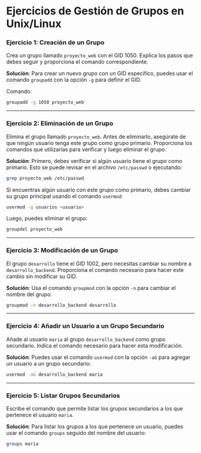 
# Ejercicios de Gestión de Grupos en Unix/Linux

### Ejercicio 1: Creación de un Grupo
Crea un grupo llamado `proyecto_web` con el GID 1050. Explica los pasos que debes seguir y proporciona el comando correspondiente.

**Solución**:
Para crear un nuevo grupo con un GID específico, puedes usar el comando `groupadd` con la opción `-g` para definir el GID.

Comando:
```bash
groupadd -g 1050 proyecto_web
```

---

### Ejercicio 2: Eliminación de un Grupo
Elimina el grupo llamado `proyecto_web`. Antes de eliminarlo, asegúrate de que ningún usuario tenga este grupo como grupo primario. Proporciona los comandos que utilizarías para verificar y luego eliminar el grupo.

**Solución**:
Primero, debes verificar si algún usuario tiene el grupo como primario. Esto se puede revisar en el archivo `/etc/passwd` o ejecutando:
```bash
grep proyecto_web /etc/passwd
```
Si encuentras algún usuario con este grupo como primario, debes cambiar su grupo principal usando el comando `usermod`:
```bash
usermod -g usuarios <usuario>
```
Luego, puedes eliminar el grupo:
```bash
groupdel proyecto_web
```

---

### Ejercicio 3: Modificación de un Grupo
El grupo `desarrollo` tiene el GID 1002, pero necesitas cambiar su nombre a `desarrollo_backend`. Proporciona el comando necesario para hacer este cambio sin modificar su GID.

**Solución**:
Usa el comando `groupmod` con la opción `-n` para cambiar el nombre del grupo:

```bash
groupmod -n desarrollo_backend desarrollo
```

---

### Ejercicio 4: Añadir un Usuario a un Grupo Secundario
Añade al usuario `maria` al grupo `desarrollo_backend` como grupo secundario. Indica el comando necesario para hacer esta modificación.

**Solución**:
Puedes usar el comando `usermod` con la opción `-aG` para agregar un usuario a un grupo secundario:

```bash
usermod -aG desarrollo_backend maria
```

---

### Ejercicio 5: Listar Grupos Secundarios
Escribe el comando que permite listar los grupos secundarios a los que pertenece el usuario `maria`.

**Solución**:
Para listar los grupos a los que pertenece un usuario, puedes usar el comando `groups` seguido del nombre del usuario:

```bash
groups maria
```
